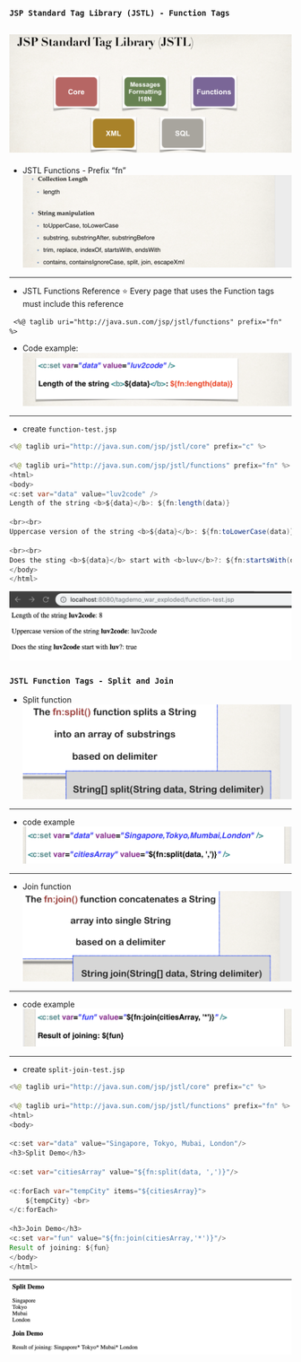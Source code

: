 ### `JSP Standard Tag Library (JSTL) - Function Tags`

![](img/2019-08-26-09-23-27.png)
---

-  JSTL Functions - Prefix “fn”
![](img/2019-08-26-09-23-48.png)
---

-  JSTL Functions Reference
:star: Every page that uses the Function tags must include this reference

` <%@ taglib uri="http://java.sun.com/jsp/jstl/functions" prefix="fn" %>`

- Code example:
![](img/2019-08-26-09-25-00.png)
---

- create `function-test.jsp`
```java
<%@ taglib uri="http://java.sun.com/jsp/jstl/core" prefix="c" %>

<%@ taglib uri="http://java.sun.com/jsp/jstl/functions" prefix="fn" %>
<html>
<body>
<c:set var="data" value="luv2code" />
Length of the string <b>${data}</b>: ${fn:length(data)}

<br><br>
Uppercase version of the string <b>${data}</b>: ${fn:toLowerCase(data)}

<br><br>
Does the sting <b>${data}</b> start with <b>luv</b>?: ${fn:startsWith(data, "luv")}
</body>
</html>

```
![](img/2019-08-26-09-35-52.png)


### `JSTL Function Tags - Split and Join`

- Split function
![](img/2019-08-26-09-37-22.png)
---

- code example
![](img/2019-08-26-09-37-48.png)
---

- Join function
![](img/2019-08-26-09-38-08.png)
---

- code example
![](img/2019-08-26-09-38-46.png)
---

- create `split-join-test.jsp`
```java
<%@ taglib uri="http://java.sun.com/jsp/jstl/core" prefix="c" %>

<%@ taglib uri="http://java.sun.com/jsp/jstl/functions" prefix="fn" %>
<html>
<body>

<c:set var="data" value="Singapore, Tokyo, Mubai, London"/>
<h3>Split Demo</h3>

<c:set var="citiesArray" value="${fn:split(data, ',')}"/>

<c:forEach var="tempCity" items="${citiesArray}"> 
    ${tempCity} <br>
</c:forEach>

<h3>Join Demo</h3>
<c:set var="fun" value="${fn:join(citiesArray,'*')}"/> 
Result of joining: ${fun}
</body>
</html>
```
![](img/2019-08-26-09-46-27.png)




